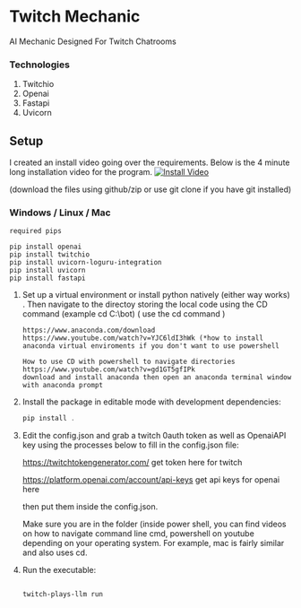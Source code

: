 # Twitch Mechanic
AI Mechanic Designed For Twitch Chatrooms



### Technologies

1. Twitchio
2. Openai
3. Fastapi
4. Uvicorn
   
## Setup


I created an install video going over the requirements. 
Below is the 4 minute long installation video for the program.
[![Install Video](https://img.youtube.com/vi/9umfIea238k/0.jpg)](https://www.youtube.com/watch?v=9umfIea238k)

(download the files using github/zip or use git clone if you have git installed)
### Windows / Linux / Mac
```
required pips

pip install openai
pip install twitchio
pip install uvicorn-loguru-integration
pip install uvicorn
pip install fastapi
```

1. Set up a virtual environment or install python natively (either way works) . Then navigate to the directoy storing the local code using the CD command (example cd C:\bot)  ( use the cd command ) 
   ```
   https://www.anaconda.com/download
   https://www.youtube.com/watch?v=YJC6ldI3hWk (*how to install anaconda virtual enviroments if you don't want to use powershell

   How to use CD with powershell to navigate directories https://www.youtube.com/watch?v=gd1GT5gfIPk
   download and install anaconda then open an anaconda terminal window with anaconda prompt
   ```

2. Install the package in editable mode with development dependencies:
   ```powershell
   pip install .
   ```
3. Edit the config.json and grab a twitch 0auth token as well as OpenaiAPI key using the processes below to fill in the config.json file:
   
   https://twitchtokengenerator.com/ get token here for twitch

   https://platform.openai.com/account/api-keys get api keys for openai here

   then put them inside the config.json.

   Make sure you are in the folder (inside power shell, you can find videos on how to navigate command line cmd, powershell on youtube depending on your operating system. For example, mac is fairly similar and also uses cd.

5. Run the executable:
   ```powershell
   
   twitch-plays-llm run


   ```



